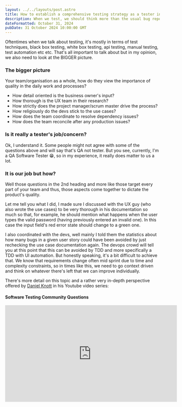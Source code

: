 ```yaml
---
layout: ../../layouts/post.astro
title: How to establish a comprehensive testing strategy as a tester in your company?
description: When we test, we should think more than the usual bug reporting.
dateFormatted: October 31, 2024
pubDate: 31 October 2024 10:00:00 GMT
---
```


Oftentimes when we talk about testing, it's mostly in terms of test techniques, black box testing, white box testing, api testing, manual testing, test automation etc etc. That's all important to talk about but in my opinion, we also need to look at the BIGGER picture.

### The bigger picture
Your team/organisation as a whole, how do they view the importance of quality in the daily work and processes? 
- How detail oriented is the business owner's input?
- How thorough is the UX team in their research? 
- How strictly does the project manager/scrum master drive the process? 
- How religiously do the devs stick to the use cases?
- How does the team coordinate to resolve dependency issues?
- How does the team reconcile after any production issues?

### Is it really a tester's job/concern?
Ok, I understand it. Some people might not agree with some of the questions above and will say that's QA not tester. But you see, currently, I'm a QA Software Tester 😁, so in my experience, it really does matter to us a lot.

### It is our job but how?
Well those questions in the 2nd heading and more like those target every part of your team and thus, those aspects come together to dictate the product's quality. 

Let me tell you what I did, I made sure I discussed with the UX guy (who also wrote the use cases) to be very thorough in his documentation so much so that, for example, he should mention what happens when the user types the valid password (having previously entered an invalid one). In this case the input field's red error state should change to a green one.

I also coordinated with the devs, well mainly I told them the statistics about how many bugs in a given user story could have been avoided by just rechecking the use case documentation again. The devops crowd will tell you at this point that this can be avoided by TDD and more specifically a TDD with UI automation. But honestly speaking, it's a bit difficult to achieve that. We know that requirements change often mid sprint due to time and complexity constraints, so in times like this, we need to go context driven and think on whatever there's left that we can improve individually.

There's more detail on this topic and a rather very in-depth perspective offered by [Daniel Knott](https://www.linkedin.com/in/daniel-knott/) in his Youtube video series: 
#### Software Testing Community Questions
<iframe width="560" height="315" src="https://www.youtube.com/embed/p0wRtDKhqlU?si=PddrZ0IELXalZGvJ&amp;controls=0" title="YouTube video player" frameborder="0" allow="accelerometer; autoplay; clipboard-write; encrypted-media; gyroscope; picture-in-picture; web-share" referrerpolicy="strict-origin-when-cross-origin" allowfullscreen></iframe>